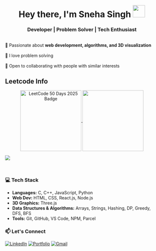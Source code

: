 <h1 align="center">
  Hey there, I'm Sneha Singh 
  <img src="https://github.com/TheDudeThatCode/TheDudeThatCode/blob/master/Assets/Hi.gif" width="40px">
</h1>

<h3 align="center">
  <strong>Developer | Problem Solver | Tech Enthusiast</strong>
</h3>


<br>
<div>
  🔭 Passionate about <strong>web development, algorithms, and 3D visualization</strong> <br><br>
  🧋 I love problem solving <br><br>
  💬 Open to collaborating with people with similar interests
</div>

## Leetcode Info

<p align="center">
  <a href="https://leetcode.com/u/snehasingh25/" target="_blank">
        <img align="center" src="https://assets.leetcode.com/static_assets/others/2550.gif" alt="LeetCode 50 Days 2025 Badge" height="200" width="200" />
    </a>
    <a href="https://leetcode.com/u/snehasingh25/" target="_blank">
        <img align="center" src="https://assets.leetcode.com/static_assets/marketing/202502.gif" height="200" width="200" />
    </a>
</p>

<p align="center">
    <a href="https://leetcard.jacoblin.cool/snehasingh25?theme=dark&font=Donegal%20One&ext=heatmap">
        <img src="https://leetcard.jacoblin.cool/snehasingh25?theme=dark&font=Donegal%20One&ext=heatmap" style="max-width: 115%; display: block; margin: auto;">
    </a>
</p>
<br>

### 💻 Tech Stack  
- **Languages:** C, C++, JavaScript, Python  
- **Web Dev:** HTML, CSS, React.js, Node.js  
- **3D Graphics:** Three.js  
- **Data Structures & Algorithms:** Arrays, Strings, Hashing, DP, Greedy, DFS, BFS  
- **Tools:** Git, GitHub, VS Code, NPM, Parcel

### 📫 Let's Connect  

[![LinkedIn](https://img.shields.io/badge/-LinkedIn-0077B5?style=for-the-badge&logo=linkedin&logoColor=white)](https://www.linkedin.com/in/sneha-singh-3093572ba/)
[![Portfolio](https://img.shields.io/badge/-Portfolio-000?style=for-the-badge&logo=githubpages&logoColor=white)](https://snehasingh-25.github.io/Portfolio/)
[![Gmail](https://img.shields.io/badge/-Gmail-D14836?style=for-the-badge&logo=gmail&logoColor=white)](mailto:sneha251104@gmail.com)
